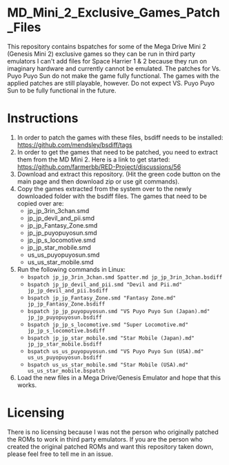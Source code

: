 # MD_Mini_2_Exclusive_Games_Patch_Files
This repository contains bspatches for some of the Mega Drive Mini 2 (Genesis Mini 2) exclusive games so they can be run in third party emulators 
I can't add files for Space Harrier 1 & 2 because they run on imaginary hardware and currently cannot be emulated.
The patches for Vs. Puyo Puyo Sun do not make the game fully functional. The games with the applied patches are still playable, however.
Do not expect VS. Puyo Puyo Sun to be fully functional in the future.


# Instructions
1. In order to patch the games with these files, bsdiff needs to be installed: https://github.com/mendsley/bsdiff/tags
2. In order to get the games that need to be patched, you need to extract them from the MD Mini 2. Here is a link to get started: https://github.com/farmerbb/RED-Project/discussions/56
3. Download and extract this repository. (Hit the green code button on the main page and then download zip or use git commands).
4. Copy the games extracted from the system over to the newly downloaded folder with the bsdiff files. The games that need to be copied over are:
     - jp_jp_3rin_3chan.smd
     - jp_jp_devil_and_pii.smd
     - jp_jp_Fantasy_Zone.smd
     - jp_jp_puyopuyosun.smd
     - jp_jp_s_locomotive.smd
     - jp_jp_star_mobile.smd
     - us_us_puyopuyosun.smd
     - us_us_star_mobile.smd
5. Run the following commands in Linux:
     - ```bspatch jp_jp_3rin_3chan.smd Spatter.md jp_jp_3rin_3chan.bsdiff```
     - ```bspatch jp_jp_devil_and_pii.smd "Devil and Pii.md" jp_jp_devil_and_pii.bsdiff```
     - ```bspatch jp_jp_Fantasy_Zone.smd "Fantasy Zone.md" jp_jp_Fantasy_Zone.bsdiff```
     - ```bspatch jp_jp_puyopuyosun.smd "VS Puyo Puyo Sun (Japan).md" jp_jp_puyopuyosun.bsdiff```
     - ```bspatch jp_jp_s_locomotive.smd "Super Locomotive.md" jp_jp_s_locomotive.bsdiff```
     - ```bspatch jp_jp_star_mobile.smd "Star Mobile (Japan).md" jp_jp_star_mobile.bsdiff```
     - ```bspatch us_us_puyopuyosun.smd "VS Puyo Puyo Sun (USA).md" us_us_puyopuyosun.bsdiff```
     - ```bspatch us_us_star_mobile.smd "Star Mobile (USA).md" us_us_star_mobile.bspatch```
6. Load the new files in a Mega Drive/Genesis Emulator and hope that this works.

# Licensing
There is no licensing because I was not the person who originally patched the ROMs to work in third party emulators. If you are the person who created the original patched ROMs and want this repository taken down, please feel free to tell me in an issue.
